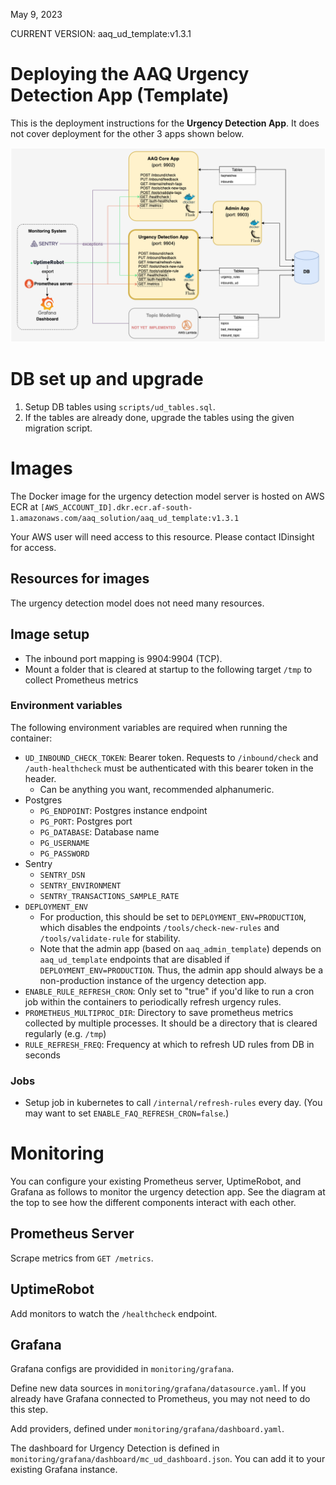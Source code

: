 May 9, 2023

CURRENT VERSION: aaq_ud_template:v1.3.1

# Deploying the AAQ Urgency Detection App (Template)

This is the deployment instructions for the **Urgency Detection App**. It does not cover deployment for the other 3 apps shown below.

![image](images/aaq_template-Architecture_ud.png)

# DB set up and upgrade

1. Setup DB tables using `scripts/ud_tables.sql`.
2. If the tables are already done, upgrade the tables using the given migration script.

# Images

The Docker image for the urgency detection model server is hosted on AWS ECR at
`[AWS_ACCOUNT_ID].dkr.ecr.af-south-1.amazonaws.com/aaq_solution/aaq_ud_template:v1.3.1`

Your AWS user will need access to this resource. Please contact IDinsight for access.

## Resources for images

The urgency detection model does not need many resources.

## Image setup

* The inbound port mapping is 9904:9904 (TCP).
* Mount a folder that is cleared at startup to the following target `/tmp` to collect Prometheus metrics


### Environment variables
The following environment variables are required when running the container:
- `UD_INBOUND_CHECK_TOKEN`: Bearer token. Requests to `/inbound/check` and `/auth-healthcheck` must be authenticated with this bearer token in the header.
  - Can be anything you want, recommended alphanumeric.
- Postgres
  - `PG_ENDPOINT`: Postgres instance endpoint
  - `PG_PORT`: Postgres port
  - `PG_DATABASE`: Database name
  - `PG_USERNAME`
  - `PG_PASSWORD`
- Sentry
  - `SENTRY_DSN`
  - `SENTRY_ENVIRONMENT`
  - `SENTRY_TRANSACTIONS_SAMPLE_RATE`
- `DEPLOYMENT_ENV`
    - For production, this should be set to `DEPLOYMENT_ENV=PRODUCTION`, which disables the endpoints `/tools/check-new-rules` and `/tools/validate-rule` for stability.
    - Note that the admin app (based on `aaq_admin_template`) depends on `aaq_ud_template` endpoints that are disabled if `DEPLOYMENT_ENV=PRODUCTION`. Thus, the admin app should always be a non-production instance of the urgency detection app.
- `ENABLE_RULE_REFRESH_CRON`: Only set to "true" if you'd like to run a cron job within the containers to periodically refresh urgency rules.
- `PROMETHEUS_MULTIPROC_DIR`: Directory to save prometheus metrics collected by multiple
  processes. It should be a directory that is cleared regularly (e.g. `/tmp`)
- `RULE_REFRESH_FREQ`: Frequency at which to refresh UD rules from DB in seconds

### Jobs

* Setup job in kubernetes to call `/internal/refresh-rules` every day. (You may want to set `ENABLE_FAQ_REFRESH_CRON=false`.)

# Monitoring
You can configure your existing Prometheus server, UptimeRobot, and Grafana as follows to monitor the urgency detection app. See the diagram at the top to see how the different components interact with each other.

## Prometheus Server
Scrape metrics from `GET /metrics`.

## UptimeRobot
Add monitors to watch the `/healthcheck` endpoint.

## Grafana
Grafana configs are providided in `monitoring/grafana`.

Define new data sources in `monitoring/grafana/datasource.yaml`. If you already have Grafana connected to Prometheus, you may not need to do this step.

Add providers, defined under `monitoring/grafana/dashboard.yaml`.

The dashboard for Urgency Detection is defined in `monitoring/grafana/dashboard/mc_ud_dashboard.json`. You can add it to your existing Grafana instance.
